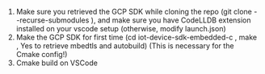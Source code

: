 1. Make sure you retrieved the GCP SDK while cloning the repo (git clone --recurse-submodules <link of the repo>), and make sure you have CodeLLDB extension installed on your vscode setup (otherwise, modify launch.json)
2. Make the GCP SDK for first time (cd iot-device-sdk-embedded-c , make , Yes to retrieve mbedtls and autobuild) (This is necessary for the Cmake config!)
3. Cmake build on VSCode
